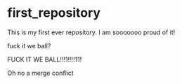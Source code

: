 # first_repository
This is my first ever repository. I am sooooooo proud of it!

fuck it we ball?

FUCK IT WE BALL!!!1!!!!11!

Oh no a merge conflict
